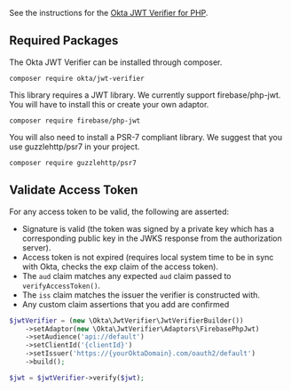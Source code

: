 See the instructions for the [Okta JWT Verifier for PHP](https://github.com/okta/okta-jwt-verifier-php).

## Required Packages

The Okta JWT Verifier can be installed through composer.

```
composer require okta/jwt-verifier
```

This library requires a JWT library. We currently support firebase/php-jwt. You will have to install this or create your own adaptor.

```
composer require firebase/php-jwt
```

You will also need to install a PSR-7 compliant library. We suggest that you use guzzlehttp/psr7 in your project.

```
composer require guzzlehttp/psr7
```

## Validate Access Token

For any access token to be valid, the following are asserted:

- Signature is valid (the token was signed by a private key which has a corresponding public key in the JWKS response from the authorization server).
- Access token is not expired (requires local system time to be in sync with Okta, checks the exp claim of the access token).
- The `aud` claim matches any expected `aud` claim passed to `verifyAccessToken()`.
- The `iss` claim matches the issuer the verifier is constructed with.
- Any custom claim assertions that you add are confirmed

```php
$jwtVerifier = (new \Okta\JwtVerifier\JwtVerifierBuilder())
    ->setAdaptor(new \Okta\JwtVerifier\Adaptors\FirebasePhpJwt)
    ->setAudience('api://default')
    ->setClientId('{clientId}')
    ->setIssuer('https://{yourOktaDomain}.com/oauth2/default')
    ->build();

$jwt = $jwtVerifier->verify($jwt);
```

